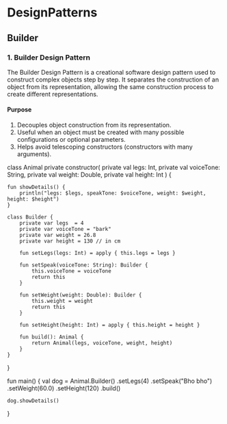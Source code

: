 # DesignPatterns
## Builder
### 1. Builder Design Pattern
The Builder Design Pattern is a creational software design pattern used to construct complex objects step by step. It separates the construction of an object from its representation, allowing the same construction process to create different representations.

#### Purpose
1. Decouples object construction from its representation.
2. Useful when an object must be created with many possible configurations or optional parameters.
3. Helps avoid telescoping constructors (constructors with many arguments).

class Animal private constructor(
    private val legs: Int,
    private val voiceTone: String,
    private val weight: Double,
    private val height: Int
) {

    fun showDetails() {
        println("legs: $legs, speakTone: $voiceTone, weight: $weight, height: $height")
    }

    class Builder {
        private var legs  = 4
        private var voiceTone = "bark"
        private var weight = 26.8
        private var height = 130 // in cm

        fun setLegs(legs: Int) = apply { this.legs = legs }

        fun setSpeak(voiceTone: String): Builder {
            this.voiceTone = voiceTone
            return this
        }

        fun setWeight(weight: Double): Builder {
            this.weight = weight
            return this
        }

        fun setHeight(height: Int) = apply { this.height = height }

        fun build(): Animal {
            return Animal(legs, voiceTone, weight, height)
        }
    }

}

fun main() {
    val dog = Animal.Builder()
        .setLegs(4)
        .setSpeak("Bho bho")
        .setWeight(60.0)
        .setHeight(120)
        .build()

    dog.showDetails()
}


